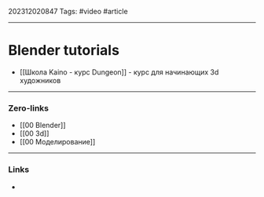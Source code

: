 202312020847
Tags: #video #article 

---
# Blender tutorials

- [[Школа Kaino - курс Dungeon]] - курс для начинающих 3d художников


---
### Zero-links

- [[00 Blender]]
- [[00 3d]]
- [[00 Моделирование]]

---
### Links

-